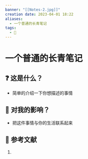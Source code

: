 ```yaml
---
banner: "[[Notes-2.jpg]]"
creation date: 2023-04-01 18:22
aliases:
  - 一个普通的长青笔记
tags:
  - 🤔
---
```

# 一个普通的长青笔记

## ❓ 这是什么？
- 简单的介绍一下你想描述的事情

## 💭 对我的影响？
- 把这件事情与你的生活联系起来

## 📖 参考文献
1. 

